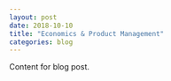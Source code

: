 ```yaml
---
layout: post
date: 2018-10-10
title: "Economics & Product Management"
categories: blog
---
```


Content for blog post.
